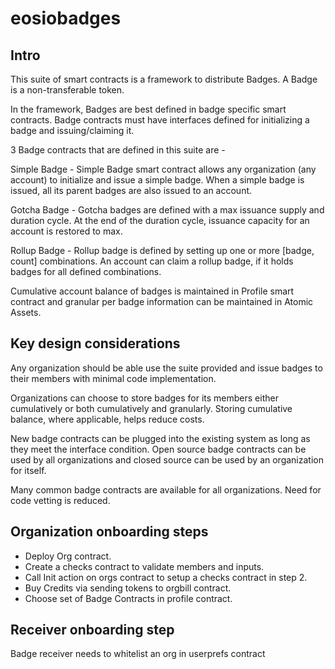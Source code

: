 # eosiobadges

## Intro
This suite of smart contracts is a framework to distribute Badges. A Badge is a non-transferable token. 

In the framework, Badges are best defined in badge specific smart contracts. Badge contracts must have interfaces defined for initializing a badge and issuing/claiming it. 

3 Badge contracts that are defined in this suite are -

Simple Badge - Simple Badge smart contract allows any organization (any account) to initialize and issue a simple badge. When a simple badge is issued, all its parent badges are also issued to an account.

Gotcha Badge - Gotcha badges are defined with a max issuance supply and duration cycle. At the end of the duration cycle, issuance capacity for an account is restored to max.

Rollup Badge -  Rollup badge is defined by setting up one or more [badge, count] combinations. An account can claim a rollup badge, if it holds badges for all defined combinations.

Cumulative account balance of badges is maintained in Profile smart contract and granular per badge information can be maintained in Atomic Assets. 


## Key design considerations 
Any organization should be able use the suite provided and issue badges to their members with minimal code implementation.

Organizations can choose to store badges for its members either cumulatively or both cumulatively and granularly. Storing cumulative balance, where applicable, helps reduce costs.

New badge contracts can be plugged into the existing system as long as they meet the interface condition. Open source badge contracts can be used by all organizations and closed source can be used by an organization for itself.

Many common badge contracts are available for all organizations. Need for code vetting is reduced.


## Organization onboarding steps

- Deploy Org contract.
- Create a checks contract to validate members and inputs.
- Call Init action on orgs contract to setup a checks contract in step 2.
- Buy Credits via sending tokens to orgbill contract.
- Choose set of Badge Contracts in profile contract.

## Receiver onboarding step

Badge receiver needs to whitelist an org in userprefs contract
